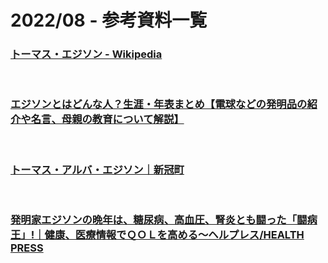 # 2022/08 - 参考資料一覧

### [トーマス・エジソン - Wikipedia](https://ja.wikipedia.org/wiki/%E3%83%88%E3%83%BC%E3%83%9E%E3%82%B9%E3%83%BB%E3%82%A8%E3%82%B8%E3%82%BD%E3%83%B3)

<br>

### [エジソンとはどんな人？生涯・年表まとめ【電球などの発明品の紹介や名言、母親の教育について解説】](https://rekisiru.com/14534)

<br>

### [トーマス・アルバ・エジソン｜新冠町](https://www.niikappu.jp/kurashi/kyoiku/bunka-sports/record/history/edison.html)

<br>

### [発明家エジソンの晩年は、糖尿病、高血圧、腎炎とも闘った「闘病王」!｜健康、医療情報でＱＯＬを高める〜ヘルプレス/HEALTH PRESS](http://healthpress.jp/2015/10/adhd-3.html)